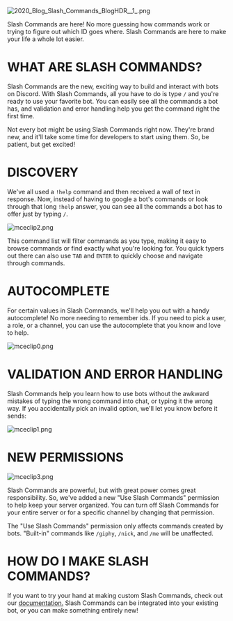 <p class="wysiwyg-text-align-center"><img src="https://support.discord.com/hc/article_attachments/360099287734/2020_Blog_Slash_Commands_BlogHDR__1_.png" alt="2020_Blog_Slash_Commands_BlogHDR__1_.png"></p>
<p>Slash Commands are here! No more guessing how commands work or trying to figure out which ID goes where. Slash Commands are here to make your life a whole lot easier.</p>
<h1>WHAT ARE SLASH COMMANDS?</h1>
<p>Slash Commands are the new, exciting way to build and interact with bots on Discord. With Slash Commands, all you have to do is type <code>/</code> and you're ready to use your favorite bot. You can easily see all the commands a bot has, and validation and error handling help you get the command right the first time.</p>
<p>Not every bot might be using Slash Commands right now. They're brand new, and it'll take some time for developers to start using them. So, be patient, but get excited!</p>
<h1>DISCOVERY</h1>
<p>We've all used a <code>!help</code> command and then received a wall of text in response. Now, instead of having to google a bot's commands or look through that long <code>!help</code> answer, you can see all the commands a bot has to offer just by typing <code>/</code>.</p>
<p><img src="https://support.discord.com/hc/article_attachments/1500003352961/mceclip2.png" alt="mceclip2.png"></p>
<p>This command list will filter commands as you type, making it easy to browse commands or find exactly what you're looking for. You quick typers out there can also use <code>TAB</code> and <code>ENTER</code> to quickly choose and navigate through commands.</p>
<h1>AUTOCOMPLETE</h1>
<p>For certain values in Slash Commands, we'll help you out with a handy autocomplete! No more needing to remember ids. If you need to pick a user, a role, or a channel, you can use the autocomplete that you know and love to help.</p>
<p><img src="https://support.discord.com/hc/article_attachments/360102174634/mceclip0.png" alt="mceclip0.png"></p>
<h1>VALIDATION AND ERROR HANDLING</h1>
<p>Slash Commands help you learn how to use bots without the awkward mistakes of typing the wrong command into chat, or typing it the wrong way. If you accidentally pick an invalid option, we'll let you know before it sends:</p>
<p><img src="https://support.discord.com/hc/article_attachments/360104339433/mceclip1.png" alt="mceclip1.png"></p>
<h1>NEW PERMISSIONS</h1>
<p class="wysiwyg-text-align-justify"><img src="https://support.discord.com/hc/article_attachments/1500003297542/mceclip3.png" alt="mceclip3.png"></p>
<p>Slash Commands are powerful, but with great power comes great responsibility. So, we've added a new "Use Slash Commands" permission to help keep your server organized. You can turn off Slash Commands for your entire server or for a specific channel by changing that permission.</p>
<p>The "Use Slash Commands" permission only affects commands created by bots. "Built-in" commands like <code>/giphy</code>, <code>/nick</code>, and <code>/me</code> will be unaffected.</p>
<h1>HOW DO I MAKE SLASH COMMANDS?</h1>
<p>If you want to try your hand at making custom Slash Commands, check out our <a href="https://discord.com/developers/docs/interactions/slash-commands" target="_self">documentation.</a> Slash Commands can be integrated into your existing bot, or you can make something entirely new!</p>